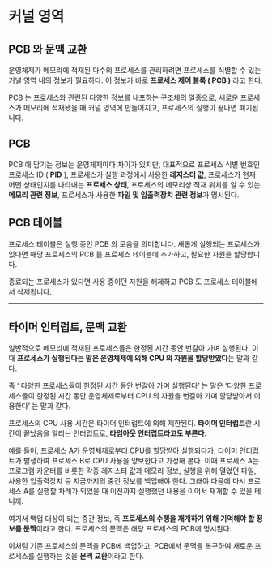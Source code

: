 # 커널 영역

## PCB 와 문맥 교환

운영체제가 메모리에 적재된 다수의 프로세스를 관리하려면 프로세스를 식별할 수 있는 커널 영역 내의 정보가 필요하다. 이 정보가 바로 **프로세스 제어 블록 ( PCB )** 라고 한다.

PCB 는 프로세스와 관련된 다양한 정보를 내포하는 구조체의 일종으로, 새로운 프로세스가 메모리에 적재됐을 때 커널 영역에 만들어지고, 프로세스의 실행이 끝나면 폐기됩니다.

## PCB

PCB 에 담기는 정보는 운영체제마다 차이가 있지만, 대표적으로 프로세스 식별 번호인 프로세스 ID ( **PID** ), 프로세스가 실행 과정에서 사용한 **레지스터 값**, 프로세스가 현재 어떤 상태인지를 나타내는 **프로세스 상태**, 프로세스의 메모리상 적재 위치를 알 수 있는 **메모리 관련 정보**, 프로세스가 사용한 **파일 및 입출력장치 관련 정보**가 명시된다.

## PCB 테이블

프로세스 테이블은 실행 중인 PCB 의 모음을 의미합니다. 새롭게 실행되는 프로세스가 있다면 해당 프로세스의 PCB 를 프로세스 테이블에 추가하고, 필요한 자원을 할당합니다.

종료되는 프로세스가 있다면 사용 중이던 자원을 해제하고 PCB 도 프로세스 테이블에서 삭제됩니다.

---

## 타이머 인터럽트, 문맥 교환

일반적으로 메모리에 적재된 프로세스들은 한정된 시간 동안 번갈아 가며 실행된다. 이때 **프로세스가 실행된다는 말은 운영체제에 의해 CPU 의 자원을 할당받았다**는 말과 같다.

즉 ‘ 다양한 프로세스들이 한정된 시간 동안 번갈아 가며 실행된다’ 는 말은 ‘다양한 프로세스들이 한정된 시간 동안 운영체제로부터 CPU 의 자원을 번갈아 가며 할당받아서 이용한다’ 는 말과 같다.

프로세스의 CPU 사용 시간은 타이머 인터럽트에 의해 제한된다. **타이머 인터럽트**란 시간이 끝났음을 알리는 인터럽트로, **타임아웃 인터럽트라고도 부른다.**

예를 들어, 프로세스 A가 운영체제로부터 CPU를 할당받아 실행되다가, 타이머 인터럽트가 발생하여 프로세스 B로 CPU 사용을 양보한다고 가정해 본다. 이때 프로세스 A는 프로그램 카운터를 비롯한 각종 레지스터 값과 메모리 정보, 실행을 위해 열었던 파일, 사용한 입출력장치 등 지금까지의 중간 정보를 백업해야 한다. 그래야 다음에 다시 프로세스 A를 실행할 차례가 되었을 때 이전까지 실행했던 내용을 이어서 재개할 수 있을 테니까.

여기서 백업 대상이 되는 중간 정보, 즉 **프로세스의 수행을 재개하기 위해 기억해야 할 정보를 문맥**이라고 한다. 프로세스의 문맥은 해당 프로세스의 PCB에 명시된다.

이처럼 기존 프로세스의 문맥을 PCB에 백업하고, PCB에서 문맥을 복구하여 새로운 프로세스를 실행하는 것을 **문맥 교환**이라고 한다.